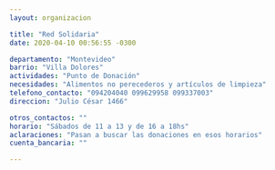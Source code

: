 ```yaml
---
layout: organizacion

title: "Red Solidaria"
date: 2020-04-10 00:56:55 -0300

departamento: "Montevideo"
barrio: "Villa Dolores"
actividades: "Punto de Donación"
necesidades: "Alimentos no perecederos y artículos de limpieza"
telefono_contacto: "094204040 099629958 099337003"
direccion: "Julio César 1466"

otros_contactos: ""
horario: "Sábados de 11 a 13 y de 16 a 18hs"
aclaraciones: "Pasan a buscar las donaciones en esos horarios"
cuenta_bancaria: ""

---
```

